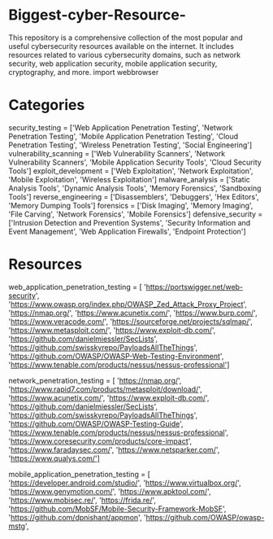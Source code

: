 # Biggest-cyber-Resource-
This repository is a comprehensive collection of the most popular and useful cybersecurity resources available on the internet. It includes resources related to various cybersecurity domains, such as network security, web application security, mobile application security, cryptography, and more.
import webbrowser

# Categories
security_testing = ['Web Application Penetration Testing', 'Network Penetration Testing', 'Mobile Application Penetration Testing', 'Cloud Penetration Testing', 'Wireless Penetration Testing', 'Social Engineering']
vulnerability_scanning = ['Web Vulnerability Scanners', 'Network Vulnerability Scanners', 'Mobile Application Security Tools', 'Cloud Security Tools']
exploit_development = ['Web Exploitation', 'Network Exploitation', 'Mobile Exploitation', 'Wireless Exploitation']
malware_analysis = ['Static Analysis Tools', 'Dynamic Analysis Tools', 'Memory Forensics', 'Sandboxing Tools']
reverse_engineering = ['Disassemblers', 'Debuggers', 'Hex Editors', 'Memory Dumping Tools']
forensics = ['Disk Imaging', 'Memory Imaging', 'File Carving', 'Network Forensics', 'Mobile Forensics']
defensive_security = ['Intrusion Detection and Prevention Systems', 'Security Information and Event Management', 'Web Application Firewalls', 'Endpoint Protection']

# Resources
web_application_penetration_testing = [
    'https://portswigger.net/web-security', 
    'https://www.owasp.org/index.php/OWASP_Zed_Attack_Proxy_Project', 
    'https://nmap.org/', 
    'https://www.acunetix.com/',
    'https://www.burp.com/', 
    'https://www.veracode.com/',
    'https://sourceforge.net/projects/sqlmap/',
    'https://www.metasploit.com/',
    'https://www.exploit-db.com/', 
    'https://github.com/danielmiessler/SecLists',
    'https://github.com/swisskyrepo/PayloadsAllTheThings',
    'https://github.com/OWASP/OWASP-Web-Testing-Environment',
    'https://www.tenable.com/products/nessus/nessus-professional']
    
network_penetration_testing = [
    'https://nmap.org/', 
    'https://www.rapid7.com/products/metasploit/download/', 
    'https://www.acunetix.com/', 
    'https://www.exploit-db.com/',
    'https://github.com/danielmiessler/SecLists',
    'https://github.com/swisskyrepo/PayloadsAllTheThings',
    'https://github.com/OWASP/OWASP-Testing-Guide',
    'https://www.tenable.com/products/nessus/nessus-professional',
    'https://www.coresecurity.com/products/core-impact',
    'https://www.faradaysec.com/',
    'https://www.netsparker.com/',
    'https://www.qualys.com/']
    
mobile_application_penetration_testing = [
    'https://developer.android.com/studio/', 
    'https://www.virtualbox.org/', 
    'https://www.genymotion.com/', 
    'https://www.apktool.com/',
    'https://www.mobisec.re/',
    'https://frida.re/',
    'https://github.com/MobSF/Mobile-Security-Framework-MobSF',
    'https://github.com/dpnishant/appmon',
    'https://github.com/OWASP/owasp-mstg',
